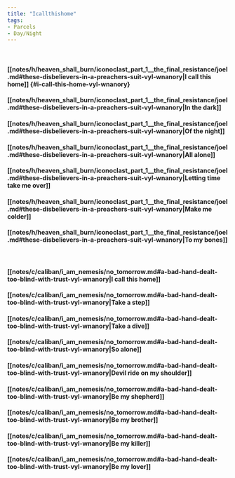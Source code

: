 ```yaml
---
title: "Icallthishome"
tags:
- Parcels
- Day∕Night
---
```

&nbsp;
#### [[notes/h/heaven_shall_burn/iconoclast_part_1__the_final_resistance/joel.md#these-disbelievers-in-a-preachers-suit-vyl-wnanory|I call this home]] {#i-call-this-home-vyl-wnanory}
#### [[notes/h/heaven_shall_burn/iconoclast_part_1__the_final_resistance/joel.md#these-disbelievers-in-a-preachers-suit-vyl-wnanory|In the dark]]
#### [[notes/h/heaven_shall_burn/iconoclast_part_1__the_final_resistance/joel.md#these-disbelievers-in-a-preachers-suit-vyl-wnanory|Of the night]]
#### [[notes/h/heaven_shall_burn/iconoclast_part_1__the_final_resistance/joel.md#these-disbelievers-in-a-preachers-suit-vyl-wnanory|All alone]]
#### [[notes/h/heaven_shall_burn/iconoclast_part_1__the_final_resistance/joel.md#these-disbelievers-in-a-preachers-suit-vyl-wnanory|Letting time take me over]]
#### [[notes/h/heaven_shall_burn/iconoclast_part_1__the_final_resistance/joel.md#these-disbelievers-in-a-preachers-suit-vyl-wnanory|Make me colder]]
#### [[notes/h/heaven_shall_burn/iconoclast_part_1__the_final_resistance/joel.md#these-disbelievers-in-a-preachers-suit-vyl-wnanory|To my bones]]
&nbsp;
#### [[notes/c/caliban/i_am_nemesis/no_tomorrow.md#a-bad-hand-dealt-too-blind-with-trust-vyl-wnanory|I call this home]]
#### [[notes/c/caliban/i_am_nemesis/no_tomorrow.md#a-bad-hand-dealt-too-blind-with-trust-vyl-wnanory|Take a step]]
#### [[notes/c/caliban/i_am_nemesis/no_tomorrow.md#a-bad-hand-dealt-too-blind-with-trust-vyl-wnanory|Take a dive]]
#### [[notes/c/caliban/i_am_nemesis/no_tomorrow.md#a-bad-hand-dealt-too-blind-with-trust-vyl-wnanory|So alone]]
#### [[notes/c/caliban/i_am_nemesis/no_tomorrow.md#a-bad-hand-dealt-too-blind-with-trust-vyl-wnanory|Devil ride on my shoulder]]
#### [[notes/c/caliban/i_am_nemesis/no_tomorrow.md#a-bad-hand-dealt-too-blind-with-trust-vyl-wnanory|Be my shepherd]]
#### [[notes/c/caliban/i_am_nemesis/no_tomorrow.md#a-bad-hand-dealt-too-blind-with-trust-vyl-wnanory|Be my brother]]
#### [[notes/c/caliban/i_am_nemesis/no_tomorrow.md#a-bad-hand-dealt-too-blind-with-trust-vyl-wnanory|Be my killer]]
#### [[notes/c/caliban/i_am_nemesis/no_tomorrow.md#a-bad-hand-dealt-too-blind-with-trust-vyl-wnanory|Be my lover]]
